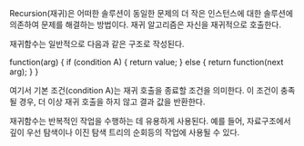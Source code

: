 Recursion(재귀)은 어떠한 솔루션이 동일한 문제의 더 작은 인스턴스에 대한 솔루션에 의존하여 문제를 해결하는 방법이다.
재귀 알고리즘은 자신을 재귀적으로 호출한다.

재귀함수는 일반적으로 다음과 같은 구조로 작성된다.

function(arg) {
    if (condition A) {
        return value;
    } else {
        return function(next arg);
    }
}

여기서 기본 조건(condition A)는 재귀 호출을 종료할 조건을 의미한다. 이 조건이 충족될 경우, 더 이상 재귀 호출을 하지 않고 결과 값을 반환한다.

재귀함수는 반복적인 작업을 수행하는 데 유용하게 사용된다.
예를 들어, 자료구조에서 깊이 우선 탐색이나 이진 탐색 트리의 순회등의 작업에 사용될 수 있다.